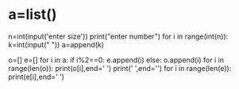 # a=list()
n=int(input('enter size'))
print("enter number")
for i in range(int(n)):
    k=int(input(" "))
    a=append(k)
    
o=[]
e=[]
for i in a:
    if i%2==0:
        e.append(i)
    else:
        o.append(i)
for i in range(len(o)):
   print(o[i],end=' ')
print('  ',end='')
for i in range(len(e)):
   print(e[i],end=' ')
